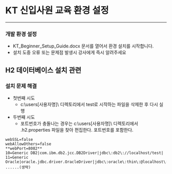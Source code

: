 # KT 신입사원 교육 환경 설정

---

### 개발 환경 설정

- KT_Beginner_Setup_Guide.docx 문서를 열어서 환경 설치를 시작합니다.
- 설치 도중 오류 또는 문제점 발생시 강사에게 즉시 알려주세요

## H2 데이터베이스 설치 관련

### 설치 문제 해결

- 첫번째 시도
  - c:\users\[사용자명]\ 디렉토리에서 test로 시작하는 파일을 삭제한 후 다시 실행
- 두번째 시도
  - 포트번호가 충돌나는 경우는 c:\users\[사용자명]\ 디렉토리에서 .h2.properties 파일을 찾아 편집한다. 포트번호를 포함한다.

```.h2.properties
webSSL=false
webAllowOthers=false
**webPort=8082**
10=Generic DB2|com.ibm.db2.jcc.DB2Driver|jdbc\:db2\://localhost/test|
11=Generic Oracle|oracle.jdbc.driver.OracleDriver|jdbc\:oracle\:thin\:@localhost\:1521\:XE|sa
......(생략)
```
